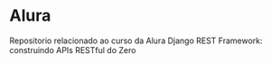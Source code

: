 # Alura
Repositorio relacionado ao curso da Alura Django REST Framework: construindo APIs RESTful do Zero